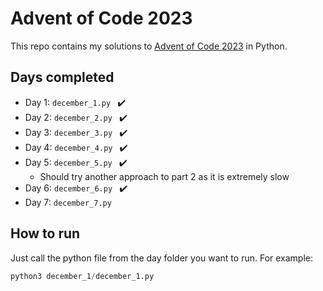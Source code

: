 # Advent of Code 2023
This repo contains my solutions to [Advent of Code 2023](https://adventofcode.com/) in Python.  

## Days completed
- Day 1: ```december_1.py ``` ✔️
- Day 2: ```december_2.py ``` ✔️
- Day 3: ```december_3.py ``` ✔️
- Day 4: ```december_4.py ``` ✔️
- Day 5: ```december_5.py ``` ✔️
    - Should try another approach to part 2 as it is extremely slow
- Day 6: ```december_6.py ``` ✔️
- Day 7: ```december_7.py ``` 

## How to run
Just call the python file from the day folder you want to run. For example:

```python
python3 december_1/december_1.py
```
